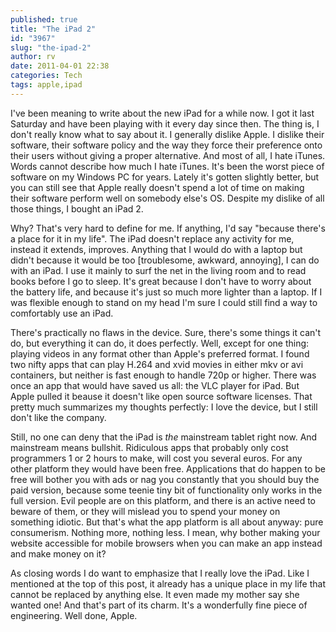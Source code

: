 ```yaml
---
published: true
title: "The iPad 2"
id: "3967"
slug: "the-ipad-2"
author: rv
date: 2011-04-01 22:38
categories: Tech
tags: apple,ipad
---
```

I've been meaning to write about the new iPad for a while now. I got it last Saturday and have been playing with it every day since then. The thing is, I don't really know what to say about it. I generally dislike Apple. I dislike their software, their software policy and the way they force their preference onto their users without giving a proper alternative. And most of all, I hate iTunes. Words cannot describe how much I hate iTunes. It's been the worst piece of software on my Windows PC for years. Lately it's gotten slightly better, but you can still see that Apple really doesn't spend a lot of time on making their software perform well on somebody else's OS. Despite my dislike of all those things, I bought an iPad 2.

Why? That's very hard to define for me. If anything, I'd say "because there's a place for it in my life". The iPad doesn't replace any activity for me, instead it extends, improves. Anything that I would do with a laptop but didn't because it would be too [troublesome, awkward, annoying], I can do with an iPad. I use it mainly to surf the net in the living room and to read books before I go to sleep. It's great because I don't have to worry about the battery life, and because it's just so much more lighter than a laptop. If I was flexible enough to stand on my head I'm sure I could still find a way to comfortably use an iPad.

There's practically no flaws in the device. Sure, there's some things it can't do, but everything it can do, it does perfectly. Well, except for one thing: playing videos in any format other than Apple's preferred format. I found two nifty apps that can play H.264 and xvid movies in either mkv or avi containers, but neither is fast enough to handle 720p or higher. There was once an app that would have saved us all: the VLC player for iPad. But Apple pulled it beause it doesn't like open source software licenses. That pretty much summarizes my thoughts perfectly: I love the device, but I still don't like the company.

Still, no one can deny that the iPad is <em>the</em> mainstream tablet right now. And mainstream means bullshit. Ridiculous apps that probably only cost programmers 1 or 2 hours to make, will cost you several euros. For any other platform they would have been free. Applications that do happen to be free will bother you with ads or nag you constantly that you should buy the paid version, because some teenie tiny bit of functionality only works in the full version. Evil people are on this platform, and there is an active need to beware of them, or they will mislead you to spend your money on something idiotic. But that's what the app platform is all about anyway: pure consumerism. Nothing more, nothing less. I mean, why bother making your website accessible for mobile browsers when you can make an app instead and make money on it?

As closing words I do want to emphasize that I really love the iPad. Like I mentioned at the top of this post, it already has a unique place in my life that cannot be replaced by anything else. It even made my mother say she wanted one! And that's part of its charm. It's a wonderfully fine piece of engineering. Well done, Apple.
